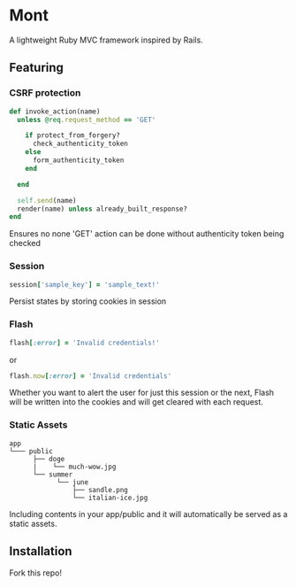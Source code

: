 # Mont

A lightweight Ruby MVC framework inspired by Rails.

## Featuring

### CSRF protection

```Ruby
def invoke_action(name)
  unless @req.request_method == 'GET'

    if protect_from_forgery?
      check_authenticity_token
    else
      form_authenticity_token
    end

  end

  self.send(name)
  render(name) unless already_built_response?
end
```
Ensures no none 'GET' action can be done without authenticity token being checked

### Session

```Ruby
session['sample_key'] = 'sample_text!'
```
Persist states by storing cookies in session

### Flash

```Ruby
flash[:error] = 'Invalid credentials!'
```
or
```Ruby
flash.now[:error] = 'Invalid credentials'
```

Whether you want to alert the user for just this session or the next, Flash will be written into the cookies and will get cleared with each request.

### Static Assets

```
app
└─── public
      ├── doge
      |    └── much-wow.jpg
      └── summer
            └── june
                ├── sandle.png
                └── italian-ice.jpg
```
Including contents in your app/public and it will automatically be served as a static assets.


## Installation

Fork this repo!
